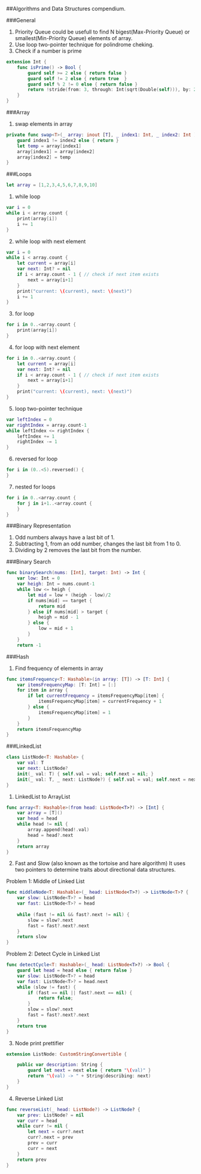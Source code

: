 ##Algorithms and Data Structures compendium.

###General
1) Priority Queue could be usefull to find N bigest(Max-Priority Queue) or smallest(Min-Priority Queue) elements of array.
2) Use loop two-pointer technique for polindrome cheking.
3) Check if a number is prime
```swift
extension Int {
    func isPrime() -> Bool {
        guard self >= 2 else { return false }
        guard self != 2 else { return true  }
        guard self % 2 != 0 else { return false }
        return !stride(from: 3, through: Int(sqrt(Double(self))), by: 2).contains { self % $0 == 0 }
    }
}

```

###Array

1) swap elements in array
```swift
private func swap<T>(_ array: inout [T], _ index1: Int, _ index2: Int ) {
    guard index1 != index2 else { return }
    let temp = array[index1]
    array[index1] = array[index2]
    array[index2] = temp
}
```

###Loops

```swift
let array = [1,2,3,4,5,6,7,8,9,10]
```

1) while loop

``` swift
var i = 0
while i < array.count {
    print(array[i])
    i += 1
}
```

2) while loop with next element

```swift
var i = 0
while i < array.count {
    let current = array[i]
    var next: Int? = nil
    if i < array.count - 1 { // check if next item exists
        next = array[i+1]
    }
    print("current: \(current), next: \(next)")
    i += 1
}
```


3) for loop
```swift
for i in 0..<array.count {
    print(array[i])
}
```

4) for loop with next element
```swift
for i in 0..<array.count {
    let current = array[i]
    var next: Int? = nil
    if i < array.count - 1 { // check if next item exists
        next = array[i+1]
    }
    print("current: \(current), next: \(next)")
}
```

5) loop two-pointer technique
```swift
var leftIndex = 0
var rightIndex = array.count-1
while leftIndex <= rightIndex {
    leftIndex += 1
    rightIndex -= 1
}
```

6) reversed for loop
```swift
for i in (0..<5).reversed() {
}
```

7) nested for loops
```swift
for i in 0..<array.count {
    for j in i+1..<array.count {
    }
}
```

###Binary Representation

1) Odd numbers always have a last bit of 1.
2) Subtracting 1, from an odd number, changes the last bit from 1 to 0.
3) Dividing by 2 removes the last bit from the number.

###Binary Search

```swift
func binarySearch(nums: [Int], target: Int) -> Int {
    var low: Int = 0
    var heigh: Int = nums.count-1
    while low <= heigh {
        let mid = low + (heigh - low)/2
        if nums[mid] == target {
            return mid
        } else if nums[mid] > target {
            heigh = mid - 1
        } else {
            low = mid + 1
        }
    }
    return -1
```

###Hash

1) Find frequency of elements in array
```swift
func itemsFrequency<T: Hashable>(in array: [T]) -> [T: Int] {
    var itemsFrequencyMap: [T: Int] = [:]
    for item in array {
        if let currentFrequency = itemsFrequencyMap[item] {
            itemsFrequencyMap[item] = currentFrequency + 1
        } else {
            itemsFrequencyMap[item] = 1
        }
    }
    return itemsFrequencyMap
}
```

###LinkedList

```swift
class ListNode<T: Hashable> {
    var val: T
    var next: ListNode?
    init(_ val: T) { self.val = val; self.next = nil; }
    init(_ val: T, _ next: ListNode?) { self.val = val; self.next = next; }
}
```

1) LinkedList to ArrayList

```swift
func array<T: Hashable>(from head: ListNode<T>?) -> [Int] {
    var array = [T]()
    var head = head
    while head != nil {
        array.append(head!.val)
        head = head?.next
    }
    return array
}
```

2) Fast and Slow (also known as the tortoise and hare algorithm)
It uses two pointers to determine traits about directional data structures.

Problem 1: Middle of Linked List
```swift
func middleNode<T: Hashable>(_ head: ListNode<T>?) -> ListNode<T>? {
    var slow: ListNode<T>? = head
    var fast: ListNode<T>? = head
    
    while (fast != nil && fast?.next != nil) {
        slow = slow?.next
        fast = fast?.next?.next
    }
    return slow
}
```
Problem 2: Detect Cycle in Linked List
```swift
func detectCycle<T: Hashable>(_ head: ListNode<T>?) -> Bool {
    guard let head = head else { return false }
    var slow: ListNode<T>? = head
    var fast: ListNode<T>? = head.next
    while (slow != fast) {
        if (fast == nil || fast?.next == nil) {
            return false;
        }
        slow = slow?.next
        fast = fast?.next?.next
    }
    return true
}
```
3) Node print prettifier
```swift
extension ListNode: CustomStringConvertible {

    public var description: String {
        guard let next = next else { return "\(val)" }
        return "\(val) -> " + String(describing: next)
    }
}
```
4) Reverse Linked List
```swift
func reverseList(_ head: ListNode?) -> ListNode? {
    var prev: ListNode? = nil
    var curr = head
    while curr != nil {
        let next = curr?.next
        curr?.next = prev
        prev = curr
        curr = next
    }
    return prev
}
```